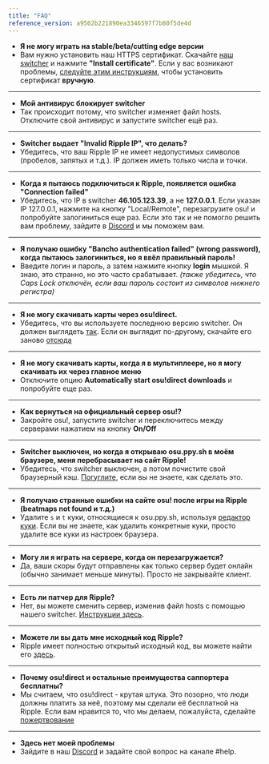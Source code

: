 ```yaml
---
title: "FAQ"
reference_version: a9502b221890ea3346597f7b80f5de4d
---
```

- **Я не могу играть на stable/beta/cutting edge версии**
- Вам нужно установить наш HTTPS сертификат. Скачайте [наш switcher](https://mu.nyodev.xyz/upd.php?id=18) и нажмите **"Install certificate"**. Если у вас возникают проблемы, [следуйте этим инструкциям](https://ripple.moe/index.php?p=16&id=12), чтобы установить сертификат **вручную**.

-----------------------

- **Мой антивирус блокирует switcher**
- Так происходит потому, что switcher изменяет файл hosts. Отключите свой антивирус и запустите switcher ещё раз.

-----------------------

- **Switcher выдает "Invalid Ripple IP", что делать?**  
- Убедитесь, что ваш Ripple IP не имеет недопустимых символов (пробелов, запятых и т.д.). IP должен иметь только числа и точки.

-----------------------

- **Когда я пытаюсь подключиться к Ripple, появляется ошибка "Connection failed"**  
- Убедитесь, что IP в switcher **46.105.123.39**, а не **127.0.0.1**. Если указан IP 127.0.0.1, нажмите на кнопку "Local/Remote", перезагрузите osu! и попробуйте залогиниться еще раз. Если это так и не помогло решить вам проблему, зайдите в [Discord](https://discord.gg/0rJcZruIsA6rXuIx) и мы поможем вам.

-----------------------

- **Я получаю ошибку "Bancho authentication failed" (wrong password), когда пытаюсь залогиниться, но я ввёл правильный пароль!**  
- Введите логин и пароль, а затем нажмите кнопку **login** мышкой. Я знаю, это странно, но это часто срабатывает. *(также убедитесь, что Caps Lock отключён, если ваш пароль состоит из символов нижнего регистра)*

-----------------------

- **Я не могу скачивать карты через osu!direct.**
- Убедитесь, что вы используете последнюю версию switcher. Он должен выглядеть [так](https://b.catgirlsare.sexy/xqJw.png). Если он выглядит по-другому, скачайте его заново [отсюда](https://mu.nyodev.xyz/upd.php?id=18)

-----------------------

- **Я не могу скачивать карты, когда я в мультиплеере, но я могу скачивать их через главное меню**
- Отключите опцию **Automatically start osu!direct downloads** и попробуйте еще раз.

-----------------------

- **Как вернуться на официальный сервер osu!?**
- Закройте osu!, запустите switcher и переключитесь между серверами нажатием на кнопку **On/Off**

-----------------------

- **Switcher выключен, но когда я открываю osu.ppy.sh в моём браузере, меня перебрасывает на сайт Ripple!**
- Убедитесь, что switcher выключен, а потом почистите свой браузерный кэш. [Погуглите](http://lmgtfy.com/?q=How+to+empty+browser+cache), если вы не знаете, как сделать это.

-----------------------

- **Я получаю странные ошибки на сайте osu! после игры на Ripple (beatmaps not found и т.д.)**
- Удалите `s` и `t` куки, относящиеся к osu.ppy.sh, используя [редактор куки](https://chrome.google.com/webstore/detail/editthiscookie/fngmhnnpilhplaeedifhccceomclgfbg). Если вы не знаете, как удалить конкретные куки, просто удалите все куки из настроек браузера.

-----------------------

- **Могу ли я играть на сервере, когда он перезагружается?**
- Да, ваши скоры будут отправлены как только сервер будет онлайн (обычно занимает меньше минуты). Просто не закрывайте клиент.

-----------------------

- **Есть ли патчер для Ripple?**
- Нет, вы можете сменить сервер, изменив файл hosts с помощью нашего switcher. [Инструкции здесь](https://ripple.moe/doc/1).

-----------------------

- **Можете ли вы дать мне исходный код Ripple?**
-  Ripple имеет полностью открытый исходный код, вы можете найти его [здесь](https://git.zxq.co/ripple/ripple).

-----------------------

- **Почему osu!direct и остальные преимущества саппортера бесплатны?**
- Мы считаем, что osu!direct - крутая штука. Это позорно, что люди должны платить за неё, поэтому мы сделали её бесплатной на Ripple. Если вам нравится то, что мы делаем, пожалуйста, сделайте [пожертвование](/donate)

-----------------------

- **Здесь нет моей проблемы**
- Зайдите в наш [Discord](https://discord.gg/0rJcZruIsA6rXuIx) и задайте свой вопрос на канале #help.
